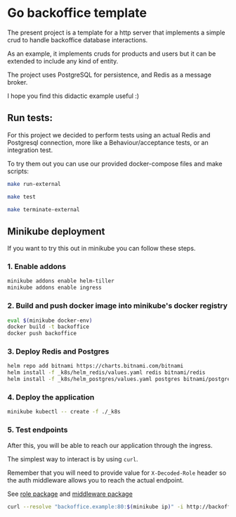 # Go backoffice template

The present project is a template for a http server that implements a simple crud to handle backoffice database interactions.

As an example, it implements cruds for products and users but it can be extended to include any kind of entity. 

The project uses PostgreSQL for persistence, and Redis as a message broker.

I hope you find this didactic example useful :) 

## Run tests:

For this project we decided to perform tests using an actual Redis and Postgresql connection, more like a Behaviour/acceptance tests, or an integration test.

To try them out you can use our provided docker-compose files and make scripts:

```bash
make run-external

make test

make terminate-external
```

## Minikube deployment

If you want to try this out in minikube you can follow these steps.

### 1. Enable addons

```bash
minikube addons enable helm-tiller
minikube addons enable ingress 
```

### 2. Build and push docker image into minikube's docker registry

```bash
eval $(minikube docker-env)
docker build -t backoffice
docker push backoffice
```

### 3. Deploy Redis and Postgres

```bash
helm repo add bitnami https://charts.bitnami.com/bitnami
helm install -f _k8s/helm_redis/values.yaml redis bitnami/redis
helm install -f _k8s/helm_postgres/values.yaml postgres bitnami/postgresql
```

### 4. Deploy the application
```bash
minikube kubectl -- create -f ./_k8s
```

### 5. Test endpoints

After this, you will be able to reach our application through the ingress.

The simplest way to interact is by using `curl`.

Remember that you will need to provide value for `X-Decoded-Role` header so the auth middleware allows you to reach the actual endpoint.

See [role package](./roles/roles.go) and [middleware package](./api/http/middleware/middleware.go) 

```bash
curl --resolve "backoffice.example:80:$(minikube ip)" -i http://backoffice.example/backoffice/products/1 -H "X-Decoded-Perms: 2"
```